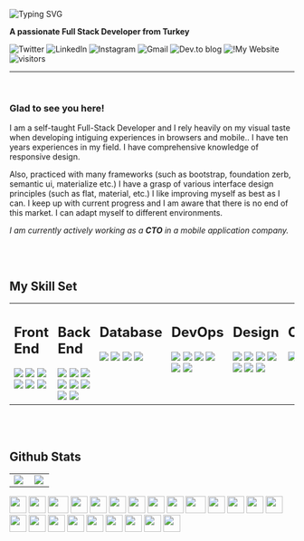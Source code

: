 
![Typing SVG](https://readme-typing-svg.herokuapp.com?font=Fira+Code&pause=1000&color=F7249A&width=435&lines=Hello+%F0%9F%91%8B%F0%9F%8F%BB++I'm+Kaan+%C5%9Eahin)

**A passionate Full Stack Developer from Turkey**

![Twitter](https://img.shields.io/badge/Twitter-%231DA1F2.svg?style=flat-square&logo=Twitter&logoColor=fd4390&color=black&)
![LinkedIn](https://img.shields.io/badge/linkedin-%230077B5.svg?style=flat-square&logo=linkedin&logoColor=fd4390&color=black&)
![Instagram](https://img.shields.io/badge/Instagram-%23E4405F.svg?style=flat-square&logo=Instagram&logoColor=fd4390&color=black&)
![Gmail](https://img.shields.io/badge/Gmail-D14836?style=flat-square&logo=gmail&logoColor=fd4390&color=black&)
![Dev.to blog](https://img.shields.io/badge/dev.to-0A0A0A?style=flat-square&logo=dev.to&logoColor=fd4390&color=black&)
![!My Website](https://img.shields.io/badge/website-000000?style=flat-square&logo=About.me&&logoColor=fd4390&color=black&)
![visitors](https://visitor-badge.glitch.me/badge?page_id=keepnox&left_color=black&right_color=purple)
<hr>
<br>

### **Glad to see you here!**

I am a self-taught Full-Stack Developer and I rely heavily on my visual taste when developing intiguing experiences in browsers and mobile.. I have ten years experiences in my field. I have comprehensive knowledge of responsive design. 

Also, practiced with many frameworks (such as bootstrap, foundation zerb, semantic ui, materialize etc.) I have a grasp of various interface design principles (such as flat, material, etc.) I like improving myself as best as I can. I keep up with current progress and I am aware that there is no end of this market.
I can adapt myself to different environments.

*I am currently actively working as a **CTO** in a mobile application company.*

<br />
<br />

## My Skill Set  
<table border="0">
    <tr >
        <td valign="top" width="16%">
        <h2> Front End </h2>
<img src="https://img.shields.io/badge/vuejs-%2335495e.svg?style=for-the-badge&logo=vuedotjs&logoColor=%00000000&color=black">

<img src="https://img.shields.io/badge/javascript-%23323330.svg?style=for-the-badge&logo=javascript&logoColor=%23F7DF1E&color=black">

<img src="https://img.shields.io/badge/Pug-FFF?style=for-the-badge&logo=pug&logoColor=A86454&color=black">

<img src="https://img.shields.io/badge/SASS-hotpink.svg?style=for-the-badge&logo=SASS&logoColor=white&color=black">

<img src="https://img.shields.io/badge/Nuxt-002E3B?style=for-the-badge&logo=nuxtdotjs&&color=black">
<img src="https://img.shields.io/badge/React-20232A?style=for-the-badge&logo=react&logoColor=61DAFB&color=black">
        </td>
        <td valign="top" width="16%">
        <h2> Back End </h2>
            <img src="https://img.shields.io/badge/node.js-6DA55F?style=for-the-badge&logo=node.js&logoColor=white&color=black">
            <img src="https://img.shields.io/badge/Apollo%20GraphQL-311C87?&style=for-the-badge&logo=Apollo%20GraphQL&logoColor=white&color=black">
            <img src="https://img.shields.io/badge/Express.js-000000?style=for-the-badge&logo=express&logoColor=white&color=black">
            <img src="https://img.shields.io/badge/firebase-ffca28?style=for-the-badge&logo=firebase&&color=black">
            <img src="https://img.shields.io/badge/GraphQl-E10098?style=for-the-badge&logo=graphql&logoColor=white&color=black">
            <img src="https://img.shields.io/badge/Laravel-FF2D20?style=for-the-badge&logo=laravel&logoColor=white&color=black">
            <img src="https://img.shields.io/badge/PHP-777BB4?style=for-the-badge&logo=php&logoColor=white&color=black">
            <img src="https://img.shields.io/badge/R-276DC3?style=for-the-badge&logo=r&logoColor=white&color=black">
        </td>
        <td valign="top" width="16%">
        <h2> Database </h2>
            <img src="https://img.shields.io/badge/MongoDB-4EA94B?style=for-the-badge&logo=mongodb&logoColor=white&color=black">
            <img src="https://img.shields.io/badge/MySQL-005C84?style=for-the-badge&logo=mysql&logoColor=white&color=black">
            <img src="https://img.shields.io/badge/SQLite-07405E?style=for-the-badge&logo=sqlite&logoColor=white&color=black">
            <img src="https://img.shields.io/badge/PostgreSQL-316192?style=for-the-badge&logo=postgresql&logoColor=white&color=black">  
        </td>
        <td valign="top" width="16%">
            <h2> DevOps </h2>
            <img src="https://img.shields.io/badge/Amazon_AWS-FF9900?style=for-the-badge&logo=amazonaws&logoColor=white&color=black">
          <img src="https://img.shields.io/badge/Cloudflare-F38020?style=for-the-badge&logo=Cloudflare&logoColor=white&color=black">
          <img src="https://img.shields.io/badge/Digital_Ocean-0080FF?style=for-the-badge&logo=DigitalOcean&logoColor=white&color=black">
          <img src="https://img.shields.io/badge/Vercel-000000?style=for-the-badge&logo=vercel&logoColor=white">
          <img src="https://img.shields.io/badge/Docker-2CA5E0?style=for-the-badge&logo=docker&logoColor=white&color=black">
          <img src="https://img.shields.io/badge/Nginx-009639?style=for-the-badge&logo=nginx&logoColor=white&color=black">
        </td>
        <td valign="top" width="16%">
        <h2> Design </h2>
            <img src="https://img.shields.io/badge/Adobe%20Illustrator-FF9A00?style=for-the-badge&logo=adobe%20illustrator&logoColor=white&color=black">
            <img src="https://img.shields.io/badge/Adobe%20after%20affects-CF96FD?style=for-the-badge&logo=Adobe%20after%20effects&logoColor=393665&color=black">
            <img src="https://img.shields.io/badge/Adobe%20Photoshop-31A8FF?style=for-the-badge&logo=Adobe%20Photoshop&&color=black">
            <img src="https://img.shields.io/badge/Adobe%20XD-470137?style=for-the-badge&logo=Adobe%20XD&logoColor=&color=black">
            <img src="https://img.shields.io/badge/Canva-%2300C4CC.svg?&style=for-the-badge&logo=Canva&logoColor=white&color=black">
            <img src="https://img.shields.io/badge/Figma-F24E1E?style=for-the-badge&logo=figma&logoColor=white&color=black">
            <img src="https://img.shields.io/badge/Sketch-FFB387?style=for-the-badge&logo=sketch&&color=black">
        </td>
        <td valign="top" width="16%">
        <h2> Other </h2>
            <img src="https://img.shields.io/badge/Flutter-%2302569B.svg?style=for-the-badge&logo=Flutter&logoColor=white&color=black">
            <img src="https://img.shields.io/badge/Unity-100000?style=for-the-badge&logo=unity&logoColor=white&color=black">
            <img src="https://img.shields.io/badge/Ionic-3880FF?style=for-the-badge&logo=ionic&logoColor=white&color=black">
        </td>
    </tr>
</table>  

<br />
<br />

## Github Stats

<table>
    <tr >
        <td valign="top" width="50%">
            <img src="https://github-readme-stats.vercel.app/api?username=keepnox&theme=radical&show_icons=true&hide=issues,contribs&include_all_commits=true&count_private=true">
        </td>
        <td valign="top" width="46%">
            <img src="https://github-readme-stats.vercel.app/api/top-langs/?username=keepnox&theme=radical&layout=compact&card_width=445&langs_count=6">
        </td>
    </tr>
</table>

<div>
    <img src="https://cultofthepartyparrot.com/parrots/hd/githubparrot.gif" width="30" height="30"/>
    <img src="https://cultofthepartyparrot.com/flags/hd/indiaparrot.gif" width="30" height="30"/>
    <img src="https://cultofthepartyparrot.com/parrots/asyncparrot.gif" width="36" height="30"/>
    <img src="https://cultofthepartyparrot.com/parrots/hd/60fpsparrot.gif" width="30" height="30"/>
    <img src="https://cultofthepartyparrot.com/parrots/hd/jumpingparrot.gif" width="30" height="30"/>
    <img src="https://cultofthepartyparrot.com/parrots/hd/opensourceparrot.gif" width="30" height="30"/>
    <img src="https://cultofthepartyparrot.com/parrots/hd/dealwithitnowparrot.gif" width="30" height="30"/>
    <img src="https://cultofthepartyparrot.com/parrots/hd/hypnoparrotlight.gif" width="30" height="30"/>
    <img src="https://cultofthepartyparrot.com/parrots/databaseparrot.gif" width="30" height="30"/>
    <img src="https://cultofthepartyparrot.com/parrots/fixparrot.gif" width="36" height="30"/>
    <img src="https://cultofthepartyparrot.com/parrots/hd/laptop_parrot.gif" width="30" height="30"/>
    <img src="https://cultofthepartyparrot.com/parrots/hd/spinningparrot.gif" width="30" height="30"/>
    <img src="https://cultofthepartyparrot.com/parrots/hd/levitationparrot.gif" width="30" height="30"/>
    <img src="https://cultofthepartyparrot.com/parrots/hd/meldparrot.gif" width="30" height="30"/>
    <img src="https://cultofthepartyparrot.com/parrots/slomoparrot.gif" width="30" height="30"/>
    <img src="https://cultofthepartyparrot.com/parrots/hd/moonwalkingparrot.gif" width="30" height="30"/>
    <img src="https://cultofthepartyparrot.com/parrots/hd/stableparrot.gif" width="30" height="30"/>
    <img src="https://cultofthepartyparrot.com/parrots/hd/scienceparrot.gif" width="30" height="30"/>
    <img src="https://cultofthepartyparrot.com/parrots/hd/pirateparrot.gif" width="30" height="30"/>
    <img src="https://cultofthepartyparrot.com/parrots/hd/footballparrot.gif" width="30" height="30"/>
    <img src="https://cultofthepartyparrot.com/parrots/hd/illuminatiparrot.gif" width="30" height="30"/>
    <img src="https://cultofthepartyparrot.com/parrots/hd/hypnoparrotdark.gif" width="30" height="30"/>
    <img src="https://cultofthepartyparrot.com/parrots/hd/mustacheparrot.gif" width="30" height="30"/>
</div>





